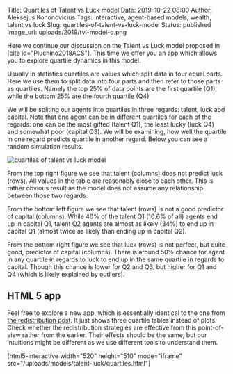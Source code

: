 Title: Quartiles of Talent vs Luck model
Date: 2019-10-22 08:00
Author: Aleksejus Kononovicius
Tags: interactive, agent-based models, wealth, talent vs luck
Slug: quartiles-of-talent-vs-luck-model
Status: published
Image_url: uploads/2019/tvl-model-q.png

Here we continue our discussion on the Talent vs Luck model proposed in
[cite id="Pluchino2018ACS"]. This time we offer you an app which allows
you to explore quartile dynamics in this model.
<!--more-->

Usually in statistics quartiles are values which split data in four equal parts.
Here we use them to split data into four parts and then refer to those parts as
quartiles. Namely the top 25% of data points are the first quartile (Q1), while
the bottom 25% are the fourth quartile (Q4).

We will be spliting our agents into quartiles in three regards: talent, luck
abd capital. Note that one agent can be in different quartiles for each of the
regards: one can be the most gifted (talent Q1), the least lucky (luck Q4) and
somewhat poor (capital Q3). We will be examining, how well the quartile in one
regard predicts quartile in another regard. Below you can see a random simulation
results.

![quartiles of talent vs luck model]({static}/uploads/2019/tvl-model-q.png
"Results of a random simulation with 'no redistribution' redistribution
strategy.")

From the top right figure we see that talent (columns) does not predict luck
(rows). All values in the table are reasonably close to each other. This is
rather obvious result as the model does not assume any relationship between
those two regards.

From the bottom left figure we see that talent (rows) is not a good predictor
of capital (columns). While 40% of the talent Q1 (10.6% of all) agents end up
in capital Q1, talent Q2 agents are almost as likely (34%) to end up in capital
Q1 (almost twice as likely than ending up in capital Q2).

From the bottom right figure we see that luck (rows) is not perfect, but quite
good, predictor of capital (columns). There is around 50% chance for agent in
any quartile in regards to luck to end up in the same quartile in regards to
capital. Though this chance is lower for Q2 and Q3, but higher for Q1 and Q4
(which is likely explained by outliers).

## HTML 5 app

Feel free to explore a new app, which is essentially identical to the one from
[the redistribution post]({filename}/articles/2019/redistribution-in-talent-vs-luck-model.md).
It just shows three quartile tables instead of plots. Check whether the
redistribution strategies are effective from this point-of-view rather from the
earlier. Their effects should be the same, but our intuitions might be different
as we use different tools to understand them.

[html5-interactive width="520" height="510" mode="iframe"
src="/uploads/models/talent-luck/quartiles.html"]
